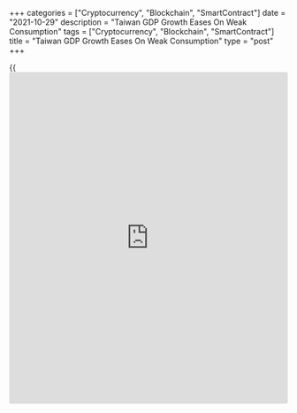 +++
categories = ["Cryptocurrency", "Blockchain", "SmartContract"]
date = "2021-10-29"
description = "Taiwan GDP Growth Eases On Weak Consumption"
tags = ["Cryptocurrency", "Blockchain", "SmartContract"]
title = "Taiwan GDP Growth Eases On Weak Consumption"
type = "post"
+++

{{<iframe id="large-banner" src="https://www.bounty.group/#slide=21.0" width="100%" height="600" scrolling="no" style="border: 0px solid rgb(216, 221, 230); border-radius: 3px;">}}

Edited headline

Taiwan's [economy][1] grew at a slower pace in the third quarter largely
due to the fall in household spending, advance estimates from the
Directorate-General of Budget, Accounting and Statistics showed Friday.

Gross domestic product grew 3.8 percent sequentially, much weaker than
the second quarter's 7.43 percent expansion. Economists had forecast an
expansion of 4 percent.

On a quarter-on-quarter seasonally-adjusted annualized basis, GDP was up
2.27 percent, in contrast to the 4.21 percent fall in the second
quarter.

With virus cases now very low and the vaccine rollout gathering
momentum, GDP growth is expected to accelerate in the near term, Gareth
Leather, an economist at Capital Economics, said.

Real household consumption fell 5.49 percent from the second quarter
mainly reflecting the expenditure slump caused by pandemic restrictions,
and the high base effect. Meanwhile, growth in government spending
improved to 3.31 percent.

Gross capital formation surged 27.97 percent, primarily owing to the
surge of the investment in machinery equipment as well as transportation
equipment and construction.

Exports of goods and services climbed 14.05 percent due to the strong
foreign demand for electronic parts and ICT products. At the same time,
imports grew 19.37 percent.

For comments and feedback [contact](https://www.playgroundfx.com/contact/): editorial@rtt[news](https://www.letsplayfx.com/blog/forex-news-website/).com

[Economic News][1]

 **What parts of the world are seeing the best (and worst) economic
performances lately? Click[here][2] to check out our [Econ Scorecard][2]
and find out! See up-to-the-moment [ranking](https://www.playgroundfx.com/blog/crypto-exchange-ranking/)s for the best and worst
performers in [GDP][3], [unemployment rate][4], [inflation][5] and much
more.**

   1. www.rtt[news](https://www.letsplayfx.com/blog/forex-news-website/).com/Content/EconomicNews.aspx
   2. www.rtt[news](https://www.letsplayfx.com/blog/forex-news-website/).com/economic-scorecard/world-rank/retail-sales/highest-performance.aspx
   3. www.rtt[news](https://www.letsplayfx.com/blog/forex-news-website/).com/economic-scorecard/world-rank/GDP/highest-performance.aspx
   4. www.rtt[news](https://www.letsplayfx.com/blog/forex-news-website/).com/economic-scorecard/world-rank/unemployment-rate/lowest-performance.aspx
   5. www.rtt[news](https://www.letsplayfx.com/blog/forex-news-website/).com/economic-scorecard/world-rank/CPI/highest-performance.aspx